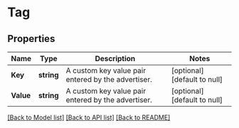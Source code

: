 # Tag

## Properties
Name | Type | Description | Notes
------------ | ------------- | ------------- | -------------
**Key** | **string** | A custom key value pair entered by the advertiser. | [optional] [default to null]
**Value** | **string** | A custom key value pair entered by the advertiser. | [optional] [default to null]

[[Back to Model list]](../README.md#documentation-for-models) [[Back to API list]](../README.md#documentation-for-api-endpoints) [[Back to README]](../README.md)

